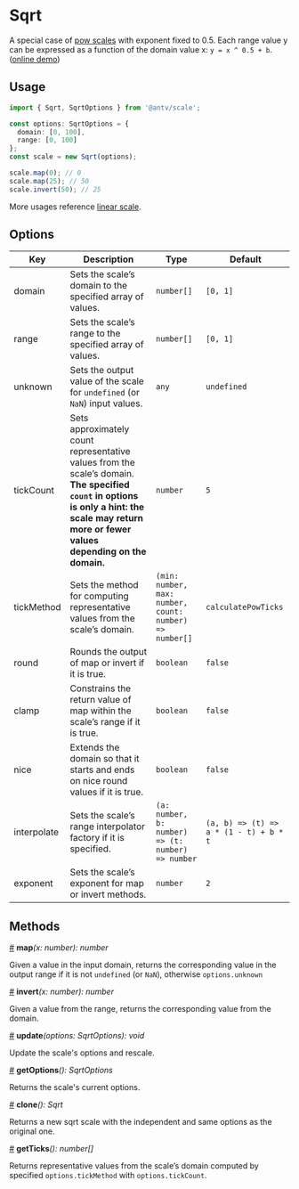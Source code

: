 # Sqrt

A special case of [pow scales](./pow.md) with exponent fixed to 0.5. Each range value y can be expressed as a function of the domain value x: `y = x ^ 0.5 + b`. ([online demo](https://observablehq.com/@pearmini/antv-scale#pow))

## Usage

```ts
import { Sqrt, SqrtOptions } from '@antv/scale';

const options: SqrtOptions = {
  domain: [0, 100],
  range: [0, 100]
};
const scale = new Sqrt(options);

scale.map(0); // 0
scale.map(25); // 50
scale.invert(50); // 25
```
More usages reference [linear scale](./linear.md#usage).

## Options

| Key | Description | Type | Default|  
| ----| ----------- | -----| -------|
| domain | Sets the scale’s domain to the specified array of values. | `number[]` | `[0, 1]` |
| range | Sets the scale’s range to the specified array of values. | `number[]` | `[0, 1]` |
| unknown | Sets the output value of the scale for `undefined` (or `NaN`) input values. | `any` | `undefined` |
| tickCount | Sets approximately count representative values from the scale’s domain. **The specified `count` in options is only a hint: the scale may return more or fewer values depending on the domain.** | `number` | `5` |
| tickMethod | Sets the method for computing representative values from the scale’s domain. | `(min: number, max: number, count: number) => number[]` | `calculatePowTicks` |
| round | Rounds the output of map or invert if it is true. | `boolean` | `false` |
| clamp | Constrains the return value of map within the scale’s range if it is true. | `boolean` | `false` |
| nice |Extends the domain so that it starts and ends on nice round values if it is true. | `boolean` | `false` |
| interpolate | Sets the scale’s range interpolator factory if it is specified. | `(a: number, b: number) => (t: number) => number` | `(a, b) => (t) => a * (1 - t) + b * t` |
| exponent | Sets the scale’s exponent for map or invert methods. | `number` | `2` |

## Methods

<a name="sqrt_map" href="#sqrt_map">#</a> **map**<i>(x: number): number</i>

Given a value in the input domain, returns the corresponding value in the output range if it is not `undefined` (or `NaN`), otherwise `options.unknown`

<a name="sqrt_invert" href="#sqrt_invert">#</a> **invert**<i>(x: number): number</i>

Given a value from the range, returns the corresponding value from the domain.

<a name="sqrt_update" href="#sqrt_update">#</a> **update**<i>(options: SqrtOptions): void</i>

Update the scale's options and rescale.

<a name="sqrt_get_options" href="#Sqrt_get_options">#</a> **getOptions**<i>(): SqrtOptions</i>

Returns the scale's current options.

<a name="sqrt_clone" href="#sqrt_clone">#</a> **clone**<i>(): Sqrt</i>

Returns a new sqrt scale with the independent and same options as the original one.

<a name="sqrt_get_ticks" href="#sqrt_get_ticks">#</a> **getTicks**<i>(): number[]</i>

Returns representative values from the scale’s domain computed by specified `options.tickMethod` with `options.tickCount`.
